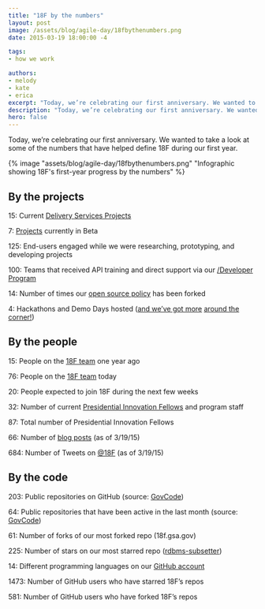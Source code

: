 ```yaml
---
title: "18F by the numbers"
layout: post
image: /assets/blog/agile-day/18fbythenumbers.png
date: 2015-03-19 18:00:00 -4

tags:
- how we work

authors:
- melody
- kate
- erica
excerpt: "Today, we’re celebrating our first anniversary. We wanted to take a look at some of the numbers that have helped define 18F during our first year."
description: "Today, we’re celebrating our first anniversary. We wanted to take a look at some of the numbers that have helped define 18F during our first year."
hero: false
---
```


Today, we’re celebrating our first anniversary. We wanted to take a look at some of the numbers that have helped define 18F during our first year. 

{% image "assets/blog/agile-day/18fbythenumbers.png" "Infographic showing 18F's first-year progress by the numbers" %}

## By the projects

15: Current [Delivery Services Projects](https://18f.gsa.gov/dashboard/)

7: [Projects](https://18f.gsa.gov/dashboard/) currently in Beta

125: End-users engaged while we were researching, prototyping, and developing projects

100: Teams that received API training and direct support via our [/Developer Program](https://18f.github.io/API-All-the-X/)

14: Number of times our [open source policy](https://github.com/18F/open-source-policy) has been forked

4: Hackathons and Demo Days hosted ([and we’ve got more](http://accessibilitytoday.eventbrite.com) [around the corner!](http://www.eventbrite.com/e/gov-tech-hack-by-the-people-for-the-people-tickets-16135863803))

## By the people

15: People on the [18F team](https://18f.gsa.gov/) one year ago

76: People on the [18F team](https://18f.gsa.gov/) today

20: People expected to join 18F during the next few weeks

32: Number of current [Presidential Innovation Fellows](https://obamawhitehouse.archives.gov/innovationfellows) and program staff

87: Total number of Presidential Innovation Fellows

66: Number of [blog posts](https://18f.gsa.gov/news/) (as of 3/19/15)

684: Number of Tweets on [@18F](https://twitter.com/18f) (as of 3/19/15)

## By the code

203: Public repositories on GitHub (source: [GovCode](https://www.govcode.org/repos))

64: Public repositories that have been active in the last month (source: [GovCode](https://www.govcode.org/repos))

61: Number of forks of our most forked repo (18f.gsa.gov)

225: Number of stars on our most starred repo ([rdbms-subsetter](https://github.com/18F/rdbms-subsetter))

14: Different programming languages on our [GitHub account](https://github.com/18F)

1473: Number of GitHub users who have starred 18F’s repos

581: Number of GitHub users who have forked 18F’s repos
